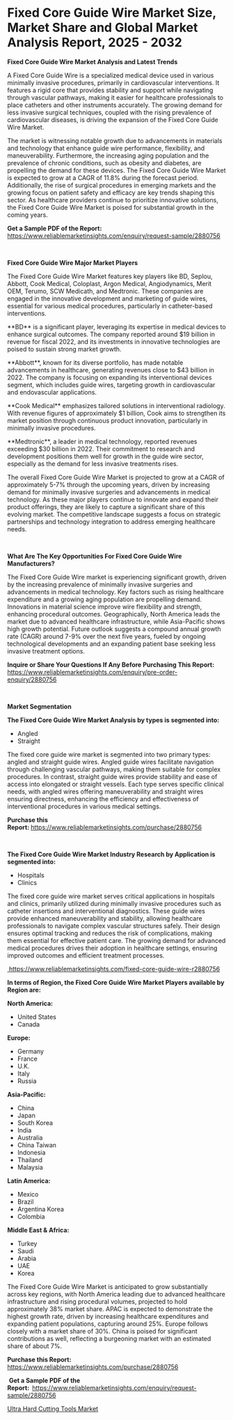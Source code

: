 <p><h1>Fixed Core Guide Wire Market Size, Market Share and Global Market Analysis Report, 2025 - 2032</h1></p><p><strong>Fixed Core Guide Wire Market Analysis and Latest Trends</strong></p>
<p><p>A Fixed Core Guide Wire is a specialized medical device used in various minimally invasive procedures, primarily in cardiovascular interventions. It features a rigid core that provides stability and support while navigating through vascular pathways, making it easier for healthcare professionals to place catheters and other instruments accurately. The growing demand for less invasive surgical techniques, coupled with the rising prevalence of cardiovascular diseases, is driving the expansion of the Fixed Core Guide Wire Market.</p><p>The market is witnessing notable growth due to advancements in materials and technology that enhance guide wire performance, flexibility, and maneuverability. Furthermore, the increasing aging population and the prevalence of chronic conditions, such as obesity and diabetes, are propelling the demand for these devices. The Fixed Core Guide Wire Market is expected to grow at a CAGR of 11.8% during the forecast period. Additionally, the rise of surgical procedures in emerging markets and the growing focus on patient safety and efficacy are key trends shaping this sector. As healthcare providers continue to prioritize innovative solutions, the Fixed Core Guide Wire Market is poised for substantial growth in the coming years.</p></p>
<p><strong>Get a Sample PDF of the Report:&nbsp;</strong> <a href="https://www.reliablemarketinsights.com/enquiry/request-sample/2880756?utm_campaign=2179&utm_medium=2&utm_source=Github&utm_content=ia&utm_term=12032025&utm_id=fixed-core-guide-wire">https://www.reliablemarketinsights.com/enquiry/request-sample/2880756</a></p>
<p>&nbsp;</p>
<p><strong>Fixed Core Guide Wire Major Market Players</strong></p>
<p><p>The Fixed Core Guide Wire Market features key players like BD, Seplou, Abbott, Cook Medical, Coloplast, Argon Medical, Angiodynamics, Merit OEM, Terumo, SCW Medicath, and Medtronic. These companies are engaged in the innovative development and marketing of guide wires, essential for various medical procedures, particularly in catheter-based interventions.</p><p>**BD** is a significant player, leveraging its expertise in medical devices to enhance surgical outcomes. The company reported around $19 billion in revenue for fiscal 2022, and its investments in innovative technologies are poised to sustain strong market growth.</p><p>**Abbott**, known for its diverse portfolio, has made notable advancements in healthcare, generating revenues close to $43 billion in 2022. The company is focusing on expanding its interventional devices segment, which includes guide wires, targeting growth in cardiovascular and endovascular applications.</p><p>**Cook Medical** emphasizes tailored solutions in interventional radiology. With revenue figures of approximately $1 billion, Cook aims to strengthen its market position through continuous product innovation, particularly in minimally invasive procedures.</p><p>**Medtronic**, a leader in medical technology, reported revenues exceeding $30 billion in 2022. Their commitment to research and development positions them well for growth in the guide wire sector, especially as the demand for less invasive treatments rises.</p><p>The overall Fixed Core Guide Wire Market is projected to grow at a CAGR of approximately 5-7% through the upcoming years, driven by increasing demand for minimally invasive surgeries and advancements in medical technology. As these major players continue to innovate and expand their product offerings, they are likely to capture a significant share of this evolving market. The competitive landscape suggests a focus on strategic partnerships and technology integration to address emerging healthcare needs.</p></p>
<p>&nbsp;</p>
<p><strong>What Are The Key Opportunities For Fixed Core Guide Wire Manufacturers?</strong></p>
<p><p>The Fixed Core Guide Wire market is experiencing significant growth, driven by the increasing prevalence of minimally invasive surgeries and advancements in medical technology. Key factors such as rising healthcare expenditure and a growing aging population are propelling demand. Innovations in material science improve wire flexibility and strength, enhancing procedural outcomes. Geographically, North America leads the market due to advanced healthcare infrastructure, while Asia-Pacific shows high growth potential. Future outlook suggests a compound annual growth rate (CAGR) around 7-9% over the next five years, fueled by ongoing technological developments and an expanding patient base seeking less invasive treatment options.</p></p>
<p><strong>Inquire or Share Your Questions If Any Before Purchasing This Report:</strong> <a href="https://www.reliablemarketinsights.com/enquiry/pre-order-enquiry/2880756?utm_campaign=2179&utm_medium=2&utm_source=Github&utm_content=ia&utm_term=12032025&utm_id=fixed-core-guide-wire">https://www.reliablemarketinsights.com/enquiry/pre-order-enquiry/2880756</a></p>
<p>&nbsp;</p>
<p><strong>Market Segmentation</strong></p>
<p><strong>The Fixed Core Guide Wire Market Analysis by types is segmented into:</strong></p>
<p><ul><li>Angled</li><li>Straight</li></ul></p>
<p><p>The fixed core guide wire market is segmented into two primary types: angled and straight guide wires. Angled guide wires facilitate navigation through challenging vascular pathways, making them suitable for complex procedures. In contrast, straight guide wires provide stability and ease of access into elongated or straight vessels. Each type serves specific clinical needs, with angled wires offering maneuverability and straight wires ensuring directness, enhancing the efficiency and effectiveness of interventional procedures in various medical settings.</p></p>
<p><strong>Purchase this Report:&nbsp;</strong><a href="https://www.reliablemarketinsights.com/purchase/2880756?utm_campaign=2179&utm_medium=2&utm_source=Github&utm_content=ia&utm_term=12032025&utm_id=fixed-core-guide-wire">https://www.reliablemarketinsights.com/purchase/2880756</a></p>
<p>&nbsp;</p>
<p><strong>The Fixed Core Guide Wire Market Industry Research by Application is segmented into:</strong></p>
<p><ul><li>Hospitals</li><li>Clinics</li></ul></p>
<p><p>The fixed core guide wire market serves critical applications in hospitals and clinics, primarily utilized during minimally invasive procedures such as catheter insertions and interventional diagnostics. These guide wires provide enhanced maneuverability and stability, allowing healthcare professionals to navigate complex vascular structures safely. Their design ensures optimal tracking and reduces the risk of complications, making them essential for effective patient care. The growing demand for advanced medical procedures drives their adoption in healthcare settings, ensuring improved outcomes and efficient treatment processes.</p></p>
<p><a href="https://www.reliablemarketinsights.com/fixed-core-guide-wire-r2880756?utm_campaign=2179&utm_medium=2&utm_source=Github&utm_content=ia&utm_term=12032025&utm_id=fixed-core-guide-wire">&nbsp;https://www.reliablemarketinsights.com/fixed-core-guide-wire-r2880756</a></p>
<p><strong>In terms of Region, the Fixed Core Guide Wire Market Players available by Region are:</strong></p>
<p>
    <p> <strong> North America: </strong>
        <ul>
            <li>United States</li>
            <li>Canada</li>
        </ul>
        </p> 
    <p> <strong> Europe: </strong>
        <ul>
            <li>Germany</li>
            <li>France</li>
            <li>U.K.</li>
            <li>Italy</li>
            <li>Russia</li>
        </ul>
        </p> 
    <p> <strong> Asia-Pacific: </strong>
        <ul>
            <li>China</li>
            <li>Japan</li>
            <li>South Korea</li>
            <li>India</li>
            <li>Australia</li>
            <li>China Taiwan</li>
            <li>Indonesia</li>
            <li>Thailand</li>
            <li>Malaysia</li>
        </ul>
        </p> 
    <p> <strong> Latin America: </strong>
        <ul>
            <li>Mexico</li>
            <li>Brazil</li>
            <li>Argentina Korea</li>
            <li>Colombia</li>
        </ul>
        </p> 
    <p> <strong> Middle East & Africa: </strong>
        <ul>
            <li>Turkey</li>
            <li>Saudi</li>
            <li>Arabia</li>
            <li>UAE</li>
            <li>Korea</li>
        </ul>
    </p>
    </p>
<p><p>The Fixed Core Guide Wire Market is anticipated to grow substantially across key regions, with North America leading due to advanced healthcare infrastructure and rising procedural volumes, projected to hold approximately 38% market share. APAC is expected to demonstrate the highest growth rate, driven by increasing healthcare expenditures and expanding patient populations, capturing around 25%. Europe follows closely with a market share of 30%. China is poised for significant contributions as well, reflecting a burgeoning market with an estimated share of about 7%.</p></p>
<p><strong>Purchase this Report: </strong><a href="https://www.reliablemarketinsights.com/purchase/2880756?utm_campaign=2179&utm_medium=2&utm_source=Github&utm_content=ia&utm_term=12032025&utm_id=fixed-core-guide-wire">https://www.reliablemarketinsights.com/purchase/2880756</a></p>
<p>&nbsp;<strong>Get a Sample PDF of the Report:&nbsp;&nbsp;</strong><a href="https://www.reliablemarketinsights.com/enquiry/request-sample/2880756?utm_campaign=2179&utm_medium=2&utm_source=Github&utm_content=ia&utm_term=12032025&utm_id=fixed-core-guide-wire">https://www.reliablemarketinsights.com/enquiry/request-sample/2880756</a></p>
<p><strong></strong></p>
<p><p><a href="https://github.com/JakirUddin651/Market-Research-Report-List-2/blob/main/ultra-hard-cutting-tools-market.md?utm_campaign=2179&utm_medium=2&utm_source=Github&utm_content=ia&utm_term=12032025&utm_id=fixed-core-guide-wire">Ultra Hard Cutting Tools Market</a></p></p>